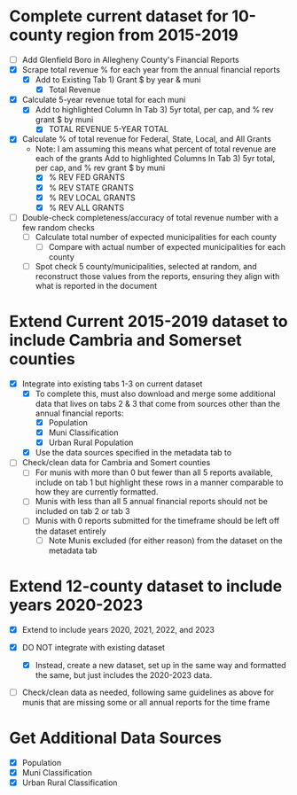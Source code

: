 
# Complete current dataset for 10-county region from 2015-2019
- [ ] Add Glenfield Boro in Allegheny County's Financial Reports 
- [X] Scrape total revenue % for each year from the annual financial reports
    - [X] Add to Existing Tab 1) Grant $ by year & muni
        - [X] Total Revenue
- [X] Calculate 5-year revenue total for each muni
    - [X] Add to highlighted Column In Tab 3) 5yr total, per cap, and % rev grant $ by muni
        - [X] TOTAL REVENUE 5-YEAR TOTAL
- [X] Calculate % of total revenue for Federal, State, Local, and All Grants
    - Note: I am assuming this means what percent of total revenue are each of the grants
    Add to highlighted Columns In Tab 3) 5yr total, per cap, and % rev grant $ by muni
        - [X] % REV FED GRANTS
        - [X] % REV STATE GRANTS
        - [X] % REV LOCAL GRANTS
        - [X] % REV ALL GRANTS
- [ ] Double-check completeness/accuracy of total revenue number with a few random checks
    - [ ] Calculate total number of expected municipalities for each county
        - [ ] Compare with actual number of expected municipalities for each county
    - [ ] Spot check 5 county/municipalities, selected at random, and reconstruct those values from the reports, ensuring they align with what is reported in the document

# Extend Current 2015-2019 dataset to include Cambria and Somerset counties
- [X] Integrate into existing tabs 1-3 on current dataset
    - [X] To complete this, must also download and merge some additional data that lives on tabs 2 & 3 that come from sources other than the annual financial reports:
        - [X] Population
        - [X] Muni Classification
        - [X] Urban Rural Population
    - [X] Use the data sources specified in the metadata tab to 
- [ ] Check/clean data for Cambria and Somert counties
    - [ ] For munis with more than 0 but fewer than all 5 reports available, include on tab 1 but highlight these rows in a manner comparable to how they are currently formatted. 
    - [ ] Munis with less than all 5 annual financial reports should not be included on tab 2 or tab 3
    - [ ] Munis with 0 reports submitted for the timeframe should be left off the dataset entirely
        - [ ] Note Munis excluded (for either reason) from the dataset on the metadata tab

# Extend 12-county dataset to include years 2020-2023
- [X] Extend to include years 2020, 2021, 2022, and 2023
- [X] DO NOT integrate with existing dataset
    - [X] Instead, create a new dataset, set up in the same way and formatted the same, but just includes the 2020-2023 data.
- [ ] Check/clean data as needed, following same guidelines as above for munis that are missing some or all annual reports for the time frame 


# Get Additional Data Sources

- [X] Population
- [X] Muni Classification
- [X] Urban Rural Classification

